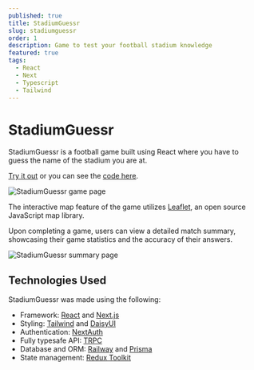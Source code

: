 ```yaml
---
published: true
title: StadiumGuessr
slug: stadiumguessr
order: 1
description: Game to test your football stadium knowledge
featured: true
tags:
  - React
  - Next
  - Typescript
  - Tailwind
---
```


# StadiumGuessr

StadiumGuessr is a football game built using React where you have to guess the name of the stadium you are at.

[Try it out](https://www.stadiumguessr.app/) or you can see the [code here](https://github.com/brandon-carlisle/StadiumGuessr).

![StadiumGuessr game page](@/assets/images/stadiumguessr/game.gif)

The interactive map feature of the game utilizes [Leaflet](https://leafletjs.com/), an open source JavaScript map library.

Upon completing a game, users can view a detailed match summary, showcasing their game statistics and the accuracy of their answers.

![StadiumGuessr summary page](@/assets/images/stadiumguessr/summary.png)

## Technologies Used

StadiumGuessr was made using the following:

- Framework: [React](https://react.dev/) and [Next.js](https://nextjs.org/)
- Styling: [Tailwind](https://tailwindcss.com/) and [DaisyUI](https://daisyui.com/)
- Authentication: [NextAuth](https://next-auth.js.org/)
- Fully typesafe API: [TRPC](https://trpc.io/)
- Database and ORM: [Railway](https://railway.app/) and [Prisma](https://www.prisma.io/)
- State management: [Redux Toolkit](https://redux-toolkit.js.org/)
